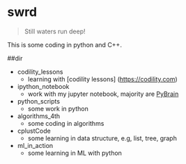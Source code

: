 # swrd

> Still waters run deep!


This is some coding in python and C++.

##dir

- codility_lessons
	- learning with [codility lessons] (https://codility.com) 	 
- ipython_notebook
	- work with my jupyter notebook, majority are [PyBrain](http://pybrain.org)
- python_scripts
	- some work in python  
- algorithms_4th
	- some coding in algorithms    
- cplustCode       
	- some learning in data structure, e.g, list, tree, graph 
- ml_in_action
	- some learning in ML with python  